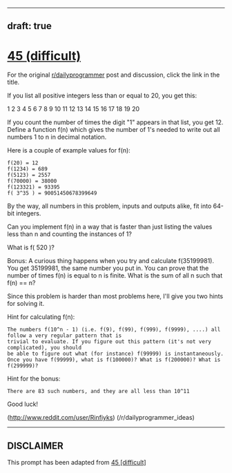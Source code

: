 ---
draft: true
----

# [45 (difficult)](https://www.reddit.com/r/dailyprogrammer/comments/sv6xs/4272012_challenge_45_difficult/)

For the original [r/dailyprogrammer](https://www.reddit.com/r/dailyprogrammer/) post and discussion, click the link in the title.

If you list all positive integers less than or equal to 20, you get this:

1 2 3 4 5 6 7 8 9 10 11 12 13 14 15 16 17 18 19 20

If you count the number of times the digit "1" appears in that list, you get 12. Define a function f(n) which gives the number of 1's needed to write out all numbers 1 to n in decimal notation. 

Here is a couple of example values for f(n):


```
f(20) = 12
f(1234) = 689
f(5123) = 2557
f(70000) = 38000
f(123321) = 93395
f( 3^35 ) = 90051450678399649
```
By the way, all numbers in this problem, inputs and outputs alike, fit into 64-bit integers.

Can you implement f(n) in a way that is faster than just listing the values less than n and counting the instances of 1?

What is f( 520 )?

Bonus: A curious thing happens when you try and calculate f(35199981). You get 35199981, the same number you put in. You can prove that the number of times f(n) is equal to n is finite. What is the sum of all n such that f(n) == n?

Since this problem is harder than most problems here, I'll give you two hints for solving it.

Hint for calculating f(n):


```
The numbers f(10^n - 1) (i.e. f(9), f(99), f(999), f(9999), ....) all follow a very regular pattern that is 
trivial to evaluate. If you figure out this pattern (it's not very complicated), you should 
be able to figure out what (for instance) f(99999) is instantaneously. 
Once you have f(99999), what is f(100000)? What is f(200000)? What is f(299999)?
```
Hint for the bonus: 


```
There are 83 such numbers, and they are all less than 10^11
```
Good luck!

(http://www.reddit.com/user/Rinfiyks)
(/r/dailyprogrammer_ideas)

----
## **DISCLAIMER**
This prompt has been adapted from [45 [difficult]](https://www.reddit.com/r/dailyprogrammer/comments/sv6xs/4272012_challenge_45_difficult/
)
